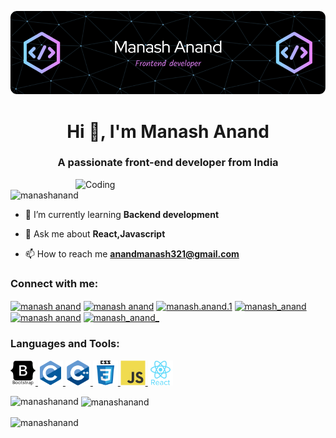 [![MasterHead](https://github.com/ManashAnand/ManashAnand/blob/main/github-header-image.png)](https://github.com/ManashAnand)
<h1 align="center">Hi 👋, I'm Manash Anand</h1>
<h3 align="center">A passionate front-end developer from India</h3>

<img align="right" alt="Coding" width="400" src="https://cdn.dribbble.com/users/1019864/screenshots/3079099/codeloop.gif">

<p align="left"> <img src="https://komarev.com/ghpvc/?username=manashanand&label=Profile%20views&color=0e75b6&style=flat" alt="manashanand" /> </p>

- 🌱 I’m currently learning **Backend development**

- 💬 Ask me about **React,Javascript**

- 📫 How to reach me **anandmanash321@gmail.com**

<h3 align="left">Connect with me:</h3>
<p align="left">
<a href="https://linkedin.com/in/manash anand" target="blank"><img align="center" src="https://raw.githubusercontent.com/rahuldkjain/github-profile-readme-generator/master/src/images/icons/Social/linked-in-alt.svg" alt="manash anand" height="30" width="40" /></a>
<a href="https://fb.com/manash anand" target="blank"><img align="center" src="https://raw.githubusercontent.com/rahuldkjain/github-profile-readme-generator/master/src/images/icons/Social/facebook.svg" alt="manash anand" height="30" width="40" /></a>
<a href="https://instagram.com/manash.anand.1" target="blank"><img align="center" src="https://raw.githubusercontent.com/rahuldkjain/github-profile-readme-generator/master/src/images/icons/Social/instagram.svg" alt="manash.anand.1" height="30" width="40" /></a>
<a href="https://www.codechef.com/users/manash_anand" target="blank"><img align="center" src="https://cdn.jsdelivr.net/npm/simple-icons@3.1.0/icons/codechef.svg" alt="manash_anand" height="30" width="40" /></a>
<a href="https://www.hackerrank.com/manash anand" target="blank"><img align="center" src="https://raw.githubusercontent.com/rahuldkjain/github-profile-readme-generator/master/src/images/icons/Social/hackerrank.svg" alt="manash anand" height="30" width="40" /></a>
<a href="https://codeforces.com/profile/manash_anand_" target="blank"><img align="center" src="https://raw.githubusercontent.com/rahuldkjain/github-profile-readme-generator/master/src/images/icons/Social/codeforces.svg" alt="manash_anand_" height="30" width="40" /></a>
</p>

<h3 align="left">Languages and Tools:</h3>
<p align="left"> <a href="https://getbootstrap.com" target="_blank" rel="noreferrer"> <img src="https://raw.githubusercontent.com/devicons/devicon/master/icons/bootstrap/bootstrap-plain-wordmark.svg" alt="bootstrap" width="40" height="40"/> </a> <a href="https://www.cprogramming.com/" target="_blank" rel="noreferrer"> <img src="https://raw.githubusercontent.com/devicons/devicon/master/icons/c/c-original.svg" alt="c" width="40" height="40"/> </a> <a href="https://www.w3schools.com/cpp/" target="_blank" rel="noreferrer"> <img src="https://raw.githubusercontent.com/devicons/devicon/master/icons/cplusplus/cplusplus-original.svg" alt="cplusplus" width="40" height="40"/> </a> <a href="https://www.w3schools.com/css/" target="_blank" rel="noreferrer"> <img src="https://raw.githubusercontent.com/devicons/devicon/master/icons/css3/css3-original-wordmark.svg" alt="css3" width="40" height="40"/> </a> <a href="https://developer.mozilla.org/en-US/docs/Web/JavaScript" target="_blank" rel="noreferrer"> <img src="https://raw.githubusercontent.com/devicons/devicon/master/icons/javascript/javascript-original.svg" alt="javascript" width="40" height="40"/> </a> <a href="https://reactjs.org/" target="_blank" rel="noreferrer"> <img src="https://raw.githubusercontent.com/devicons/devicon/master/icons/react/react-original-wordmark.svg" alt="react" width="40" height="40"/> </a> </p>

<p><img align="left" src="https://github-readme-stats-stigma-five.vercel.app/api/top-langs?username=manashanand&show_icons=true&locale=en&layout=compact" alt="manashanand" /></p>

<p>&nbsp;<img align="center" src="https://github-readme-stats-stigma-five.vercel.app/api?username=manashanand&show_icons=true&locale=en" alt="manashanand" /></p>

<p><img align="center" src="https://github-readme-streak-stats.herokuapp.com/?user=manashanand&" alt="manashanand" /></p>
